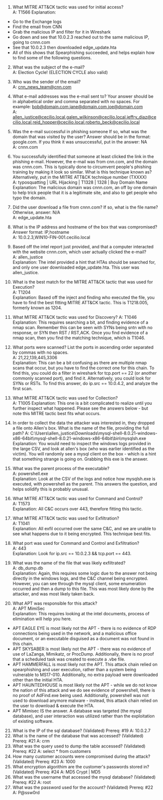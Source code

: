 1.	What MITRE ATT&CK tactic was used for initial access?  
A: T1566
Explanation:
- Go to the Exchange logs
- Find the email from CNN
- Grab the malicious IP and filter for it in Wireshark
- Go down and see that 10.0.2.3 reached out to the same malicious IP, going to cnnn.com
- See that 10.0.2.3 then downloaded edge_update.hta
- All of this shows that Spearphishing succeeded, and helps explain how to find some of the following questions.

2.  What was the subject of the e-mail?  
A: Election Cycle! (ELECTION CYCLE also valid)

3.  Who was the sender of the email?  
A: cnn_news_team@cnn.com

4.	What e-mail addresses was the e-mail sent to? Your answer should be in alphabetical order and comma separated with no spaces. For example: bob@domain.com,jane@domain.com,joe@domain.com  
A: allen_justice@cecilio.local,galen_wilkinson@cecilio.local,jeffry_diaz@cecilio.local,reid_hopper@cecilio.local,roberto_beck@cecilio.local  

5.  Was the e-mail successful in phishing someone If so, what was the domain that was visited by the user? Answer should be in the format: google.com. If you think it was unsuccessful, put in the answer: NA  
A: cnnn.com

6.  You successfully identified that someone at least clicked the link in the phishing e-mail. However, the e-mail was from cnn.com, and the domain was cnnn.com. This is typically done to circumvent people's phishing training by making it look so similar. What is this technique known as? Alternatively, put in the MITRE ATT&CK technique number (TXXXX)  
A: typosquatting | URL Hijacking | T1328 | 1328 | Buy Domain Name  
Explanation: The malicious domain was cnnn.com, an off by one domain to help trick people that it is a legitimate site, and also to get people who typo the domain.  

7.  Did the user download a file from cnnn.com? If so, what is the file name? Otherwise, answer: N/A  
A: edge_update.hta

8.  What is the IP address and hostname of the box that was compromised? Answer format: IP,hostname   
A: 10.0.2.3,WIN10-FIN-001.cecilio.local

9.	 Based off the intel report just provided, and that a computer interacted with the website cnnn.com, which user actually clicked the e-mail?  
	A: allen_justice  
Explanation: The intel provided a hint that HTAs should be searched for, and only one user downloaded edge_update.hta. This user was allen_justice.

10.  What is the best match for the MITRE ATT&CK tactic that was used for Execution?  
	A: T1204  
Explanation: Based off the inject and finding who executed the file, you have to find the best fitting MITRE ATT&CK tactic. This is T1218.005, formerly known as 1204.  

11.	What MITRE ATT&CK tactic was used for Discovery? 
A: T1046  
Explanation: This requires searching a bit, and finding evidence of a nmap scan. Remember this can be seen with SYNs being sntn with no response, or SYN then RST / RST,ACK. Once you find evidence of a nmap scan, then you find the matching technique, which is T1046.

12.	What ports were scanned? List the ports in ascending order separated by commas with no spaces.  
A: 21,22,139,445,3306  
Explanation: This can be a bit confusing as there are multiple nmap scans that occur, but you have to find the correct one for this chain. To find this, you could do a filter in wireshark for tcp.port == 22 (or another commonly scanned port), and find it. Alternatively, you could look for SYNs or RSTs. To find this answer, do ip.src == 10.0.4.2, and analyze the first scan.

13.	What MITRE ATT&CK tactic was used for Collection?   
A: T1005
Explanation: This one is a bit complicated to realize until you further inspect what happened. Please see the answers below - but note this MITRE tactic best fits what occurs.

14.	In order to collect the data the attacker was interested in, they dropped a file onto Allen's box. What is the name of the file, providing the full path? 
A: C:\Users\allen_justice\Downloads\mysql-shell-8.0.21-windows-x86-64bit\mysql-shell-8.0.21-windows-x86-64bit\bin\mysqlsh.exe  
Explanation: You would need to inspect the windows logs provided in the large CSV, and look at allen's box (who was earlier identified as the victim). You will randomly see a mysql client on the box - which is a hint that something strange is going on. Grabbing this exe is the answer.

15. What was the parent process of the executable?  
A: powershell.exe  
Explanation: Look at the CSV of the logs and notice how mysqlsh.exe is executed, with powershell as the parent. This answers the question, and helps solidify this is probably unusual.

16.	What MITRE ATT&CK tactic was used for Command and Control?  
A: T1573  
Explanation: All C&C occurs over 443, therefore fitting this tactic.

17.	What MITRE ATT&CK tactic was used for Exfiltration?  
A: T1041  
Explanation: All exfil occurred over the same C&C, and we are unable to see what happens due to it being encrypted. This technique best fits.

18.	What port was used for Command and Control and Exfiltration?  
A: 443  
Explanation: Look for ip.src == 10.0.2.3 && tcp.port == 443.

19.	What was the name of the file that was likely exfiltrated?  
A: db_dump.db  
Explanation: Again, this requires some logic due to the answer not being directly in the windows logs, and the C&C channel being encrypted. However, you can see through the mysql client, some enumeration occurred and then a dump to this file. This was most likely done by the attacker, and was most likely taken back. 

20. What APT was responsible for this attack?  
A: APT MimiSec  
Explanation: This requires looking at the intel documents, process of elimination will help you here.
- APT EAGLE EYE is most likely not the APT - there is no evidence of RDP connections being used in the network, and a malicious office document, or an executable disguised as a document was not found in this chain.
- APT SKYSABER is most likely not the APT - there was no evidence of use of LaZanga, Mimikatz, or ProcDump. Additionally, there is no proof that a scheduled task was created to execute a .vbe file.
- APT HAMMERFALL is most likely not the APT. This attack chain relied on spearphishing and user execution, rather than a system being vulnerable to MS17-010. Additionally, no extra payload were downloaded other than the initial HTA. 
- APT HAUNTEDHOUSE is most likely not the APT - while we do not know the nation of this attack and we do see evidence of powershell, there is no proof of AdFind.exe being used. Additionally, powershell was not used to download anymore malware - instead, this attack chain relied on the user to download & execute the HTA.
- APT Mimisec IS the answer. A database was targeted (the mysql database), and user interaction was utilized rather than the exploitation of existing software. 

21. What is the IP of the sql database? (Validated)
	Prereq: #19
	A: 10.0.2.7
22. What is the name of the database that was accessed? (Validated)
	Prereq: #21
	A: crm
23. What was the query used to dump the table accessed? (Validated)
	Prereq: #22
	A: select * from customers
24. How many customer accounts were compromised during the attack? (Validated)
	Prereq: #23
	A: 1000
25. What encryption algorithim are the customer's passwords stored in? (Validated)
	Prereq: #24
	A: MD5 Crypt | MD5
26. What was the username that accessed the mysql database? (Validated)
	Prereq: #22
	A: root
27. What was the password used for the account? (Validated)
	Prereq: #22
	A: P@ssw0rd

